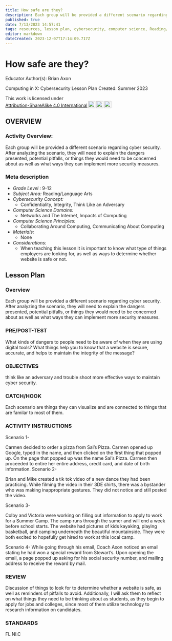 ```yaml
---
title: How safe are they?
description: Each group will be provided a different scenario regarding cyber security. After analyzing the scenario, they will need to explain the dangers presented, potential pitfalls, or things they would need to be concerned about as well as what ways they can implement more security measures.
published: true
date: 7/13/2023 14:57:41
tags: resources, lesson plan, cybersecurity, computer science, Reading/Language Arts 
editor: markdown
dateCreated: 2023-12-07T17:14:09.717Z
---
```

# How safe are they?


Educator Author(s): Brian Axon


Computing in X: Cybersecurity Lesson Plan 
Created: Summer 2023


<p xmlns:cc="http://creativecommons.org/ns#" >This work is licensed under <a href="http://creativecommons.org/licenses/by-sa/4.0/?ref=chooser-v1" target="_blank" rel="license noopener noreferrer" style="display:inline-block;">Attribution-ShareAlike 4.0 International<img style="height:22px!important;margin-left:3px;vertical-align:text-bottom;" src="https://mirrors.creativecommons.org/presskit/icons/cc.svg?ref=chooser-v1"><img style="height:22px!important;margin-left:3px;vertical-align:text-bottom;" src="https://mirrors.creativecommons.org/presskit/icons/by.svg?ref=chooser-v1"><img style="height:22px!important;margin-left:3px;vertical-align:text-bottom;" src="https://mirrors.creativecommons.org/presskit/icons/sa.svg?ref=chooser-v1"></a></p>





## OVERVIEW


### Activity Overview:  
Each group will be provided a different scenario regarding cyber security. After analyzing the scenario, they will need to explain the dangers presented, potential pitfalls, or things they would need to be concerned about as well as what ways they can implement more security measures.


### Meta description
+ *Grade Level :* 9-12 
+ *Subject Area:* Reading/Language Arts 
+ *Cybersecurity Concept:* 
   + Confidentiality, Integrity, Think Like an Adversary
+ *Computer Science Domains:*
   + Networks and The Internet, Impacts of Computing
+ *Computer Science Principles:*
   + Collaborating Around Computing, Communicating About Computing
+ *Materials:* 
   + None
+ *Considerations:*
   + When teaching this lesson it is important to know what type of things employers are looking for, as well as ways to determine whether  website is safe or not.


## Lesson Plan
### Overview
Each group will be provided a different scenario regarding cyber security. After analyzing the scenario, they will need to explain the dangers presented, potential pitfalls, or things they would need to be concerned about as well as what ways they can implement more security measures.


### PRE/POST-TEST
What kinds of dangers to people need to be aware of when they are using digital tools? What things help you to know that a website is secure, accurate, and helps to maintain the integrity of the message?


### OBJECTIVES
think like an adversary and trouble shoot more effective ways to maintain cyber security.


### CATCH/HOOK
Each scenario are things they can visualize and are connected to things that are familar to most of them.


### ACTIVITY INSTRUCTIONS
Scenario 1-


Carmen decided to order a pizza from Sal’s Pizza. Carmen opened up Google, typed in the name, and then clicked on the first thing that popped up. On the page that popped up was the name Sal’s Pizza. Carmen then proceeded to entire her entire address, credit card, and date of birth information. 
Scenario 2-


Brian and Mike created a tik tok video of a new dance they had been practicing. While filming the video in their 3DE shirts, there was a bystander who was making inappropriate gestures. They did not notice and still posted the video. 




Scenario 3-


Colby and Victoria were working on filling out information to apply to work for a Summer Camp. The camp runs through the sumer and will end a week before school starts. The website had pictures of kids kayaking, playing basketball, and camping underneath the beautiful mountainside. They were both excited to hopefully get hired to work at this local camp. 








Scenario 4-
While going through his email, Coach Axon noticed an email stating he had won a special reward from Stewart’s. Upon opening the email, a page popped up asking for his social security number, and mailing address to receive the reward by mail.






### REVIEW
Discussion of things to look for to determine whether a website is safe, as well as reminders of pitfalls to avoid. Additionally, I will ask them to reflect on what things they need to be thinking about as students, as they begin to apply for jobs and colleges, since most of them utilize technology to research information on candidates.


### STANDARDS        


FL
NI.C